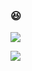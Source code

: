 ### 😆
<a href="https://velog.io/@rawoon" target="_blank"><img src="https://img.shields.io/badge/Velog-20C997?style=flat&logo=Velog&logoColor=white"/></a>
<p><img src="https://img.shields.io/badge/SSAFY%207%EA%B8%B0-1BB1E7?style=flat&logo=SSAFY&logoColor=white"/></p>
